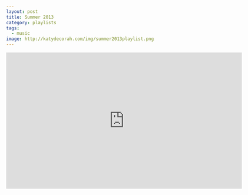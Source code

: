 ```yaml
---
layout: post
title: Summer 2013
category: playlists
tags: 
  - music
image: http://katydecorah.com/img/summer2013playlist.png
---
```


<iframe width="640" height="370" src="https://rd.io/i/QXaYuDNiazM/" frameborder="0">&nbsp;</iframe>